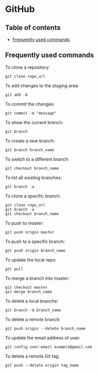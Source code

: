 # GitHub

## Table of contents

* [Frequently used commands](#Frequently-used-commands)

## Frequently used commands <a name="Frequently-used-commands"></a>

To clone a repository:

```
git clone repo_url
```

To add changes to the staging area:

```
git add -A
```

To commit the changes:

```
git commit -m "message"
```

To show the current branch:

```
git branch
```

To create a new branch:

```
git branch branch_name
```

To switch to a different branch:

```
git checkout branch_name
```

To list all existing branches:

```
git branch -a
```

To clone a specific branch:

```
git clone repo_url
git branch -a
git checkout branch_name
```

To push to master:

```
git push origin master
```

To push to a specific branch:

```
git push origin branch_name
```

To update the local repo:

```
git pull
```

To merge a branch into master:

```
git checkout master
git merge branch_name
```

To delete a local branche:

```
git branch -d branch_name
```

To delete a remote branch:

```
git push origin --delete branch_name
```

To update the email address of user:

```
git config user.email example@gmail.com
```

To delete a remote Git tag:

```
git push --delete origin tag_name
```
